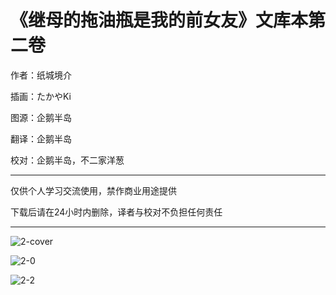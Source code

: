 # 《继母的拖油瓶是我的前女友》文库本第二卷

作者：纸城境介

插画：たかやKi

图源：企鹅半岛

翻译：企鹅半岛

校对：企鹅半岛，不二家洋葱

---


 仅供个人学习交流使用，禁作商业用途提供

 下载后请在24小时内删除，译者与校对不负担任何责任

---

![2-cover](https://s1.ax1x.com/2020/04/03/GNSAo9.jpg)

![2-0](https://s1.ax1x.com/2020/04/03/GtzLZQ.jpg)



![2-2](https://s1.ax1x.com/2020/04/03/Gtzbqg.jpg)